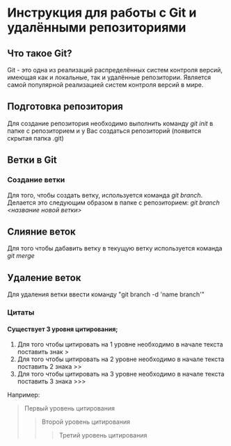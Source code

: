 # Инструкция для работы с Git и удалёнными репозиториями

## Что такое Git?
Git - это одна из реализаций распределённых систем контроля версий, имеющая как и локальные, так и удалённые репозитории. Является самой популярной реализацией систем контроля версий в мире.
## Подготовка репозитория
Для создание репозитория необходимо выполнить команду *git init*  в папке с репозиторием и у Вас создаться репозиторий (появится скрытая папка .git)

## Ветки в Git

### Создание ветки

Для того, чтобы создать ветку, используется команда *git branch*. Делается это следующим образом в папке с репозиторием: *git branch <название новой ветки>*

## Слияние веток

Для того чтобы дабавить ветку в текущую ветку используется команда *git merge <name branch>*

## Удаление веток
Для удаления ветки ввести команду "git branch -d 'name branch'"

### Цитаты

#### Существует 3 уровня цитирования;

1. Для того чтобы цитировать на 1 уровне необходимо в начале текста поставить знак >
2. Для того чтобы цитировать на 2 уровне необходимо в начале текста поставить 2 знака >>
3. Для того чтобы цитировать на 3 уровне необходимо в начале текста поставить 3 знака >>>  

Например:  

> Первый уровень цитирования
>> Второй уровень цитирования
>>> Третий уровень цитирования
